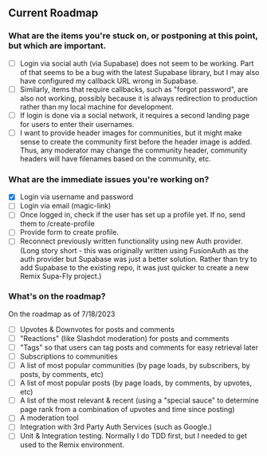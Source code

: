 ## Current Roadmap

### What are the items you're stuck on, or postponing at this point, but which are important.

- [ ] Login via social auth (via Supabase) does not seem to be working.  Part of that seems to be a bug with the latest Supabase library, but I may also have configured my callback URL wrong in Supabase. 
- [ ] Similarly, items that require callbacks, such as "forgot password", are also not working, possibly because it is always redirection to production rather than my local machine for development. 
- [ ] If login is done via a social network, it requires a second landing page for users to enter their usernames. 
- [ ] I want to provide header images for communities, but it might make sense to create the community first before the header image is added. Thus, any moderator may change the community header, community headers will have filenames based on the community, etc. 

### What are the immediate issues you're working on?

- [x] Login via username and password
- [ ] Login via email (magic-link)
- [ ] Once logged in, check if the user has set up a profile yet. If no, send them to /create-profile
- [ ] Provide form to create profile.
- [ ] Reconnect previously written functionality using new Auth provider. (Long story short - this was originally written using FusionAuth as the auth provider but Supabase was just a better solution. Rather than try to add Supabase to the existing repo, it was just quicker to create a new Remix Supa-Fly project.)

### What's on the roadmap?

On the roadmap as of 7/18/2023

- [ ] Upvotes & Downvotes for posts and comments
- [ ] "Reactions" (like Slashdot moderation) for posts and comments
- [ ] "Tags" so that users can tag posts and comments for easy retrieval later
- [ ] Subscriptions to communities
- [ ] A list of most popular communities (by page loads, by subscribers, by posts, by comments, etc)
- [ ] A list of most popular posts (by page loads, by comments, by upvotes, etc)
- [ ] A list of the most relevant & recent (using a "special sauce" to determine page rank from a combination of upvotes and time since posting)
- [ ] A moderation tool
- [ ] Integration with 3rd Party Auth Services (such as Google.)
- [ ] Unit & Integration testing. Normally I do TDD first, but I needed to get used to the Remix environment.
